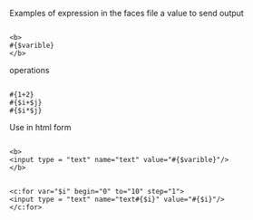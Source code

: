 Examples of expression in the faces file
a value to send  output
```

<b>
#{$varible}
</b>
```
operations
```

#{1+2}
#{$i+$j}
#{$i*$j}
```


Use in html form
```

<b>
<input type = "text" name="text" value="#{$varible}"/>
</b>
```


```

<c:for var="$i" begin="0" to="10" step="1">
<input type = "text" name="text#{$i}" value="#{$i}"/>
</c:for>
```